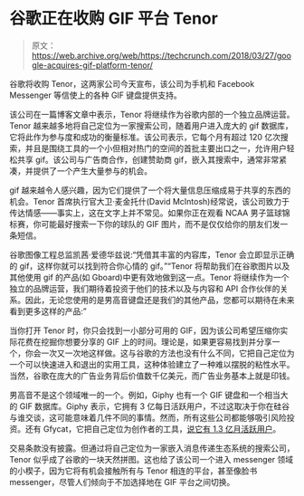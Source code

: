 # 谷歌正在收购 GIF 平台 Tenor 

> 原文：<https://web.archive.org/web/https://techcrunch.com/2018/03/27/google-acquires-gif-platform-tenor/>

谷歌将收购 Tenor，这两家公司今天宣布，该公司为手机和 Facebook Messenger 等信使上的各种 GIF 键盘提供支持。

该公司在一篇博客文章中表示，Tenor 将继续作为谷歌内部的一个独立品牌运营。Tenor 越来越多地将自己定位为一家搜索公司，随着用户进入庞大的 gif 数据库，它将此作为参与度和成功的衡量标准。该公司表示，它每个月有超过 120 亿次搜索，并且是围绕工具的一个小但相对热门的空间的首批主要出口之一，允许用户轻松共享 gif。该公司与广告商合作，创建赞助商 gif，嵌入其搜索中，通常非常紧凑，并提供了一个产生大量参与的机会。

gif 越来越令人感兴趣，因为它们提供了一个将大量信息压缩成易于共享的东西的机会。Tenor 首席执行官大卫·麦金托什(David McIntosh)经常说，该公司致力于传达情感——事实上，这在文字上并不常见。如果你正在观看 NCAA 男子篮球锦标赛，你可能最好搜索一下你的球队的 GIF 图片，而不是仅仅给你的朋友们发一条短信。

谷歌图像工程总监凯茜·爱德华兹说:“凭借其丰富的内容库，Tenor 会立即显示正确的 gif，这样你就可以找到符合你心情的 gif。”“Tenor 将帮助我们在谷歌图片以及其他使用 gif 的产品(如 Gboard)中更有效地做到这一点。Tenor 将继续作为一个独立的品牌运营，我们期待着投资于他们的技术以及与内容和 API 合作伙伴的关系。因此，无论您使用的是男高音键盘还是我们的其他产品，您都可以期待在未来看到更多这样的产品:”

当你打开 Tenor 时，你只会找到一小部分可用的 GIF，因为该公司希望压缩你实际花费在挖掘你想要分享的 GIF 上的时间。理论是，如果更容易找到并分享一个，你会一次又一次地这样做。这与谷歌的方法也没有什么不同，它把自己定位为一个可以快速进入和退出的实用工具，这种体验建立了一种难以摆脱的粘性水平。当然，谷歌在庞大的广告业务背后价值数千亿美元，而广告业务基本上就是印钱。

男高音不是这个领域唯一的一个。例如，Giphy 也有一个 GIF 键盘和一个相当大的 GIF 数据库。Giphy 表示，它拥有 3 亿每日活跃用户，不过这取决于你在硅谷与谁交谈，这可能意味着几件不同的事情。然而，所有这些公司都能够吸引风险投资。还有 Gfycat，它把自己定位为创作者的工具，[说它有 1.3 亿月活跃用户](https://web.archive.org/web/20221225180644/https://techcrunch.com/2017/10/24/gfycat-hits-130m-monthly-active-users-as-short-form-video-heats-up/)。

交易条款没有披露。但通过将自己定位为一家嵌入消息传递生态系统的搜索公司，Tenor 似乎成了谷歌的一块天然拼图。这也给了该公司一个进入 messenger 领域的小楔子，因为它将有机会接触所有与 Tenor 相连的平台，甚至像脸书 messenger，尽管人们倾向于不加选择地在 GIF 平台之间切换。
